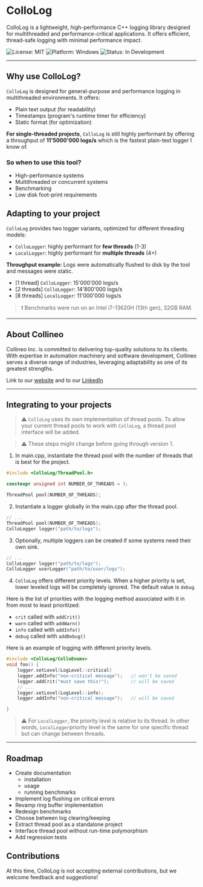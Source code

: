 # ColloLog

ColloLog is a lightweight, high-performance C++ logging library designed for multithreaded and performance-critical applications. It offers efficient, thread-safe logging with minimal performance impact.

![License: MIT](https://img.shields.io/badge/license-MIT-blue)
![Platform: Windows](https://img.shields.io/badge/platform-Windows-blue)
![Status: In Development](https://img.shields.io/badge/status-in_development-yellow)

---

## Why use ColloLog?

`ColloLog` is designed for general-purpose and performance logging in multithreaded environments. It offers:
- Plain text output (for readability)
- Timestamps (program's runtime timer for efficiency)
- Static format (for optimization)

**For single-threaded projects**, ``ColloLog`` is still highly performant by offering a throughput of **11'5000'000 logs/s** which is the fastest plain-text logger I know of.

### So when to use this tool?
- High-performance systems
- Multithreaded or concurrent systems
- Benchmarking
- Low disk foot-print requirements

## Adapting to your project

`ColloLog` provides two logger variants, optimized for different threading models:

- `ColloLogger`: highly performant for **few threads** (1-3)
- `LocalLogger`: highly performant for **multiple threads** (4+)

**Throughput example:** Logs were automatically flushed to disk by the tool and messages were static.
- [1 thread] `ColloLogger`: 15'000'000 logs/s
- [2 threads] `ColloLogger`: 14'800'000 logs/s
- [8 threads] `LocalLogger`: 11'000'000 logs/s

> :exclamation: Benchmarks were run on an Intel i7-13620H (13th gen), 32GB RAM.

---

## About Collineo

Collineo Inc. is committed to delivering top-quality solutions to its clients. With expertise in automation machinery and software development, Collineo serves a diverse range of industries, leveraging adaptability as one of its greatest strengths.

Link to our [website][1] and to our [LinkedIn][2]

[1]: http://www.collineo.net
[2]: https://ca.linkedin.com/company/collineo-inc

---

## Integrating to your projects

> :warning: `ColloLog` uses its own implementation of thread pools. To allow your current thread pools to work with `ColloLog`, a thread pool interface will be added.

> :warning: These steps might change before going through version 1. 

1. In main.cpp, instantiate the thread pool with the number of threads that is best for the project.

```c
#include <ColloLog/ThreadPool.h>

constexpr unsigned int NUMBER_OF_THREADS = 3;

ThreadPool pool(NUMBER_OF_THREADS);
```

2. Instantiate a logger globally in the main.cpp after the thread pool.

```c
// ...
ThreadPool pool(NUMBER_OF_THREADS);
ColloLogger logger("path/to/logs");
```

3. Optionally, multiple loggers can be created if some systems need their own sink.

```c
// ...
ColloLogger logger("path/to/logs");
ColloLogger userLogger("path/to/user/logs");
```

4. `ColloLog` offers different priority levels. When a higher priority is set, lower leveled logs will be completely ignored. The default value is `debug`.

Here is the list of priorities with the logging method associated with it in from most to least prioritized:

- `crit` called with `addCrit()`
- `warn` called with `addWarn()`
- `info` called with `addInfo()`
- `debug` called with `addDebug()`

Here is an example of logging with different priority levels.

```c
#include <ColloLog/ColloEnums>
void foo() {
    logger.setLevel(LogLevel::critical)
    logger.addInfo("non-critical message");   // won't be saved
    logger.addCrit("must save this!");        // will be saved
    // ...
    logger.setLevel(LogLevel::info);
    logger.addInfo("non-critical message");   // will be saved

}
```

> :warning: For `LocalLogger`, the priority level is relative to its thread. In other words, `LocalLogger`priority level is the same for one specific thread but can change between threads.

---

## Roadmap

- Create documentation
    - installation
    - usage
    - running benchmarks
- Implement log flushing on critical errors
- Revamp ring buffer implementation
- Redesign benchmarks
- Choose between log clearing/keeping
- Extract thread pool as a standalone project
- Interface thread pool without run-time polymorphism
- Add regression tests

## Contributions

At this time, ColloLog is not accepting external contributions, but we welcome feedback and suggestions!
